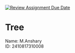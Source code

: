 [![Review Assignment Due Date](https://classroom.github.com/assets/deadline-readme-button-22041afd0340ce965d47ae6ef1cefeee28c7c493a6346c4f15d667ab976d596c.svg)](https://classroom.github.com/a/lJSf13Ab)
# Tree

Name: M.Anshary<br>
ID: 2410817310008
